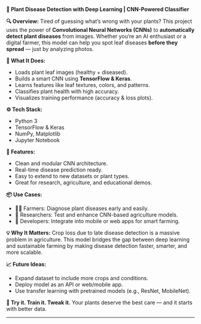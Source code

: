 **🌿 Plant Disease Detection with Deep Learning | CNN-Powered Classifier**

**🔍 Overview:**
Tired of guessing what’s wrong with your plants? This project uses the power of **Convolutional Neural Networks (CNNs)** to **automatically detect plant diseases** from images. Whether you’re an AI enthusiast or a digital farmer, this model can help you spot leaf diseases **before they spread** — just by analyzing photos.

**🧠 What It Does:**

* Loads plant leaf images (healthy + diseased).
* Builds a smart CNN using **TensorFlow & Keras**.
* Learns features like leaf textures, colors, and patterns.
* Classifies plant health with high accuracy.
* Visualizes training performance (accuracy & loss plots).

**⚙️ Tech Stack:**

* Python 3
* TensorFlow & Keras
* NumPy, Matplotlib
* Jupyter Notebook

**🚀 Features:**

* Clean and modular CNN architecture.
* Real-time disease prediction ready.
* Easy to extend to new datasets or plant types.
* Great for research, agriculture, and educational demos.

**📦 Use Cases:**

* 👨‍🌾 Farmers: Diagnose plant diseases early and easily.
* 🧪 Researchers: Test and enhance CNN-based agriculture models.
* 📱 Developers: Integrate into mobile or web apps for smart farming.

**💡 Why It Matters:**
Crop loss due to late disease detection is a massive problem in agriculture. This model bridges the gap between deep learning and sustainable farming by making disease detection faster, smarter, and more scalable.

**📈 Future Ideas:**

* Expand dataset to include more crops and conditions.
* Deploy model as an API or web/mobile app.
* Use transfer learning with pretrained models (e.g., ResNet, MobileNet).

**🧪 Try it. Train it. Tweak it.**
Your plants deserve the best care — and it starts with better data.

---
